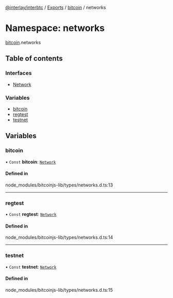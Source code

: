 [@interlay/interbtc](/README.md) / [Exports](/modules.md) / [bitcoin](/modules/bitcoin.md) / networks

# Namespace: networks

[bitcoin](/modules/bitcoin.md).networks

## Table of contents

### Interfaces

- [Network](/interfaces/bitcoin.networks.network.md)

### Variables

- [bitcoin](/modules/bitcoin.networks.md#bitcoin)
- [regtest](/modules/bitcoin.networks.md#regtest)
- [testnet](/modules/bitcoin.networks.md#testnet)

## Variables

### bitcoin

• `Const` **bitcoin**: [`Network`](/interfaces/bitcoin.networks.network.md)

#### Defined in

node_modules/bitcoinjs-lib/types/networks.d.ts:13

___

### regtest

• `Const` **regtest**: [`Network`](/interfaces/bitcoin.networks.network.md)

#### Defined in

node_modules/bitcoinjs-lib/types/networks.d.ts:14

___

### testnet

• `Const` **testnet**: [`Network`](/interfaces/bitcoin.networks.network.md)

#### Defined in

node_modules/bitcoinjs-lib/types/networks.d.ts:15
